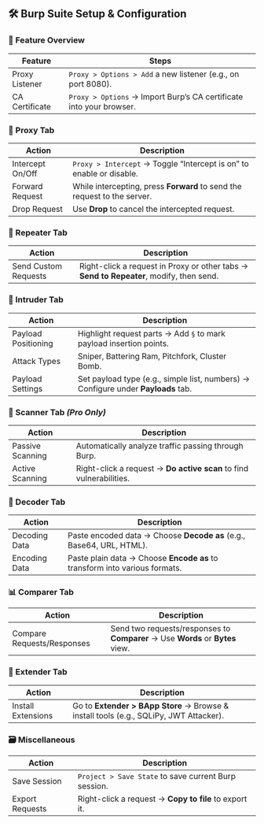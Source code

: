 ## 🛠️ Burp Suite Setup & Configuration

### 🔧 Feature Overview

| Feature        | Steps                                                               |
| -------------- | ------------------------------------------------------------------- |
| Proxy Listener | `Proxy > Options > Add` a new listener (e.g., on port 8080).        |
| CA Certificate | `Proxy > Options` → Import Burp’s CA certificate into your browser. |

### 🧩 Proxy Tab

| Action           | Description                                                              |
| ---------------- | ------------------------------------------------------------------------ |
| Intercept On/Off | `Proxy > Intercept` → Toggle “Intercept is on” to enable or disable.     |
| Forward Request  | While intercepting, press **Forward** to send the request to the server. |
| Drop Request     | Use **Drop** to cancel the intercepted request.                          |

### 🔁 Repeater Tab

| Action               | Description                                                                             |
| -------------------- | --------------------------------------------------------------------------------------- |
| Send Custom Requests | Right-click a request in Proxy or other tabs → **Send to Repeater**, modify, then send. |

### 🚀 Intruder Tab

| Action              | Description                                                                       |
| ------------------- | --------------------------------------------------------------------------------- |
| Payload Positioning | Highlight request parts → Add `§` to mark payload insertion points.               |
| Attack Types        | Sniper, Battering Ram, Pitchfork, Cluster Bomb.                                   |
| Payload Settings    | Set payload type (e.g., simple list, numbers) → Configure under **Payloads** tab. |

### 🧪 Scanner Tab _(Pro Only)_

| Action           | Description                                                         |
| ---------------- | ------------------------------------------------------------------- |
| Passive Scanning | Automatically analyze traffic passing through Burp.                 |
| Active Scanning  | Right-click a request → **Do active scan** to find vulnerabilities. |

### 🔐 Decoder Tab

| Action        | Description                                                                |
| ------------- | -------------------------------------------------------------------------- |
| Decoding Data | Paste encoded data → Choose **Decode as** (e.g., Base64, URL, HTML).       |
| Encoding Data | Paste plain data → Choose **Encode as** to transform into various formats. |

### 📊 Comparer Tab

| Action                     | Description                                                                    |
| -------------------------- | ------------------------------------------------------------------------------ |
| Compare Requests/Responses | Send two requests/responses to **Comparer** → Use **Words** or **Bytes** view. |

### 🧩 Extender Tab

| Action             | Description                                                                            |
| ------------------ | -------------------------------------------------------------------------------------- |
| Install Extensions | Go to **Extender > BApp Store** → Browse & install tools (e.g., SQLiPy, JWT Attacker). |

### 🗃️ Miscellaneous

| Action          | Description                                            |
| --------------- | ------------------------------------------------------ |
| Save Session    | `Project > Save State` to save current Burp session.   |
| Export Requests | Right-click a request → **Copy to file** to export it. |
